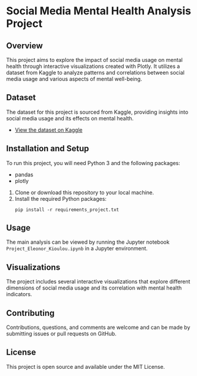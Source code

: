 # Social Media Mental Health Analysis Project

## Overview
This project aims to explore the impact of social media usage on mental health through interactive visualizations created with Plotly. It utilizes a dataset from Kaggle to analyze patterns and correlations between social media usage and various aspects of mental well-being.

## Dataset
The dataset for this project is sourced from Kaggle, providing insights into social media usage and its effects on mental health.
- [View the dataset on Kaggle](https://www.kaggle.com/datasets/your-dataset-link)

## Installation and Setup
To run this project, you will need Python 3 and the following packages:
- pandas
- plotly

1. Clone or download this repository to your local machine.
2. Install the required Python packages:
   ```
   pip install -r requirements_project.txt
   ```

## Usage
The main analysis can be viewed by running the Jupyter notebook `Project_Eleonor_Kioulou.ipynb` in a Jupyter environment.

## Visualizations
The project includes several interactive visualizations that explore different dimensions of social media usage and its correlation with mental health indicators.

## Contributing
Contributions, questions, and comments are welcome and can be made by submitting issues or pull requests on GitHub.

## License
This project is open source and available under the MIT License.